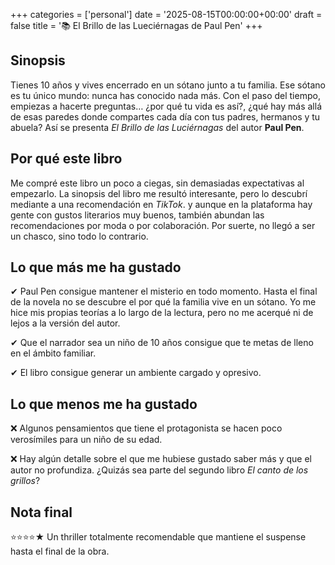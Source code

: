 +++
categories = ['personal']
date = '2025-08-15T00:00:00+00:00'
draft = false
title = '📚 El Brillo de las Lueciérnagas de Paul Pen'
+++

## Sinopsis

Tienes 10 años y vives encerrado en un sótano junto a tu familia. Ese sótano es tu único mundo: nunca has conocido nada más. Con el paso del tiempo, empiezas a hacerte preguntas… ¿por qué tu vida es así?, ¿qué hay más allá de esas paredes donde compartes cada día con tus padres, hermanos y tu abuela? Así se presenta _El Brillo de las Luciérnagas_ del autor **Paul Pen**.

## Por qué este libro

Me compré este libro un poco a ciegas, sin demasiadas expectativas al empezarlo. La sinopsis del libro me resultó interesante, pero lo descubrí mediante a una recomendación en _TikTok_. y aunque en la plataforma hay gente con gustos literarios muy buenos, también abundan las recomendaciones por moda o por colaboración. Por suerte, no llegó a ser un chasco, sino todo lo contrario.

## Lo que más me ha gustado

✔ Paul Pen consigue mantener el misterio en todo momento. Hasta el final de la novela no se descubre el por qué la familia vive en un sótano. Yo me hice mis propias teorías a lo largo de la lectura, pero no me acerqué ni de lejos a la versión del autor.

✔ Que el narrador sea un niño de 10 años consigue que te metas de lleno en el ámbito familiar. 

✔ El libro consigue generar un ambiente cargado y opresivo.

## Lo que menos me ha gustado

❌ Algunos pensamientos que tiene el protagonista se hacen poco verosímiles para un niño de su edad.

❌ Hay algún detalle sobre el que me hubiese gustado saber más y que el autor no profundiza. ¿Quizás sea parte del segundo libro _El canto de los grillos_?

## Nota final

⭐⭐⭐⭐★ Un thriller totalmente recomendable que mantiene el suspense hasta el final de la obra.
